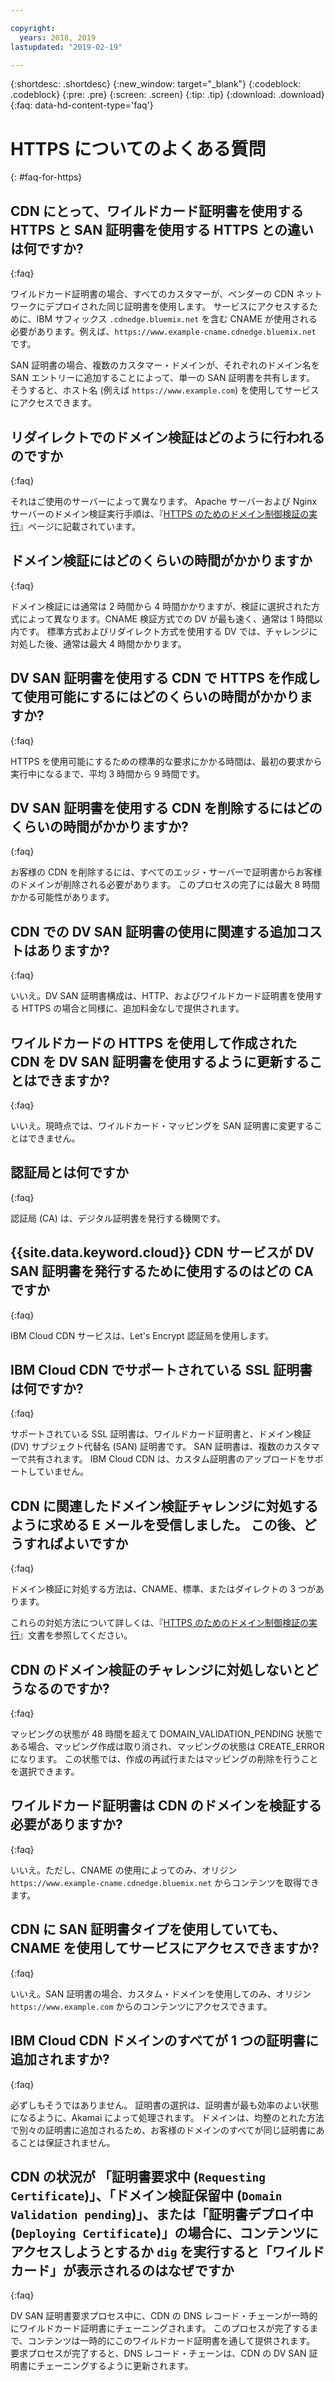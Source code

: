 ```yaml
---

copyright:
  years: 2018, 2019
lastupdated: "2019-02-19"

---
```


{:shortdesc: .shortdesc}
{:new_window: target="_blank"}
{:codeblock: .codeblock}
{:pre: .pre}
{:screen: .screen}
{:tip: .tip}
{:download: .download}
{:faq: data-hd-content-type='faq'}

# HTTPS についてのよくある質問
{: #faq-for-https}

## CDN にとって、ワイルドカード証明書を使用する HTTPS と SAN 証明書を使用する HTTPS との違いは何ですか?
{:faq}

ワイルドカード証明書の場合、すべてのカスタマーが、ベンダーの CDN ネットワークにデプロイされた同じ証明書を使用します。 サービスにアクセスするために、IBM サフィックス `.cdnedge.bluemix.net` を含む CNAME が使用される必要があります。例えば、`https://www.example-cname.cdnedge.bluemix.net` です。

SAN 証明書の場合、複数のカスタマー・ドメインが、それぞれのドメイン名を SAN エントリーに追加することによって、単一の SAN 証明書を共有します。 そうすると、ホスト名 (例えば `https://www.example.com`) を使用してサービスにアクセスできます。

## リダイレクトでのドメイン検証はどのように行われるのですか
{:faq}

それはご使用のサーバーによって異なります。 Apache サーバーおよび Nginx サーバーのドメイン検証実行手順は、『[HTTPS のためのドメイン制御検証の実行](/docs/infrastructure/CDN/how-to-https.html#redirect)』ページに記載されています。

## ドメイン検証にはどのくらいの時間がかかりますか
{:faq}

ドメイン検証には通常は 2 時間から 4 時間かかりますが、検証に選択された方式によって異なります。CNAME 検証方式での DV が最も速く、通常は 1 時間以内です。 標準方式およびリダイレクト方式を使用する DV では、チャレンジに対処した後、通常は最大 4 時間かかります。

## DV SAN 証明書を使用する CDN で HTTPS を作成して使用可能にするにはどのくらいの時間がかかりますか?
{:faq}

HTTPS を使用可能にするための標準的な要求にかかる時間は、最初の要求から実行中になるまで、平均 3 時間から 9 時間です。

## DV SAN 証明書を使用する CDN を削除するにはどのくらいの時間がかかりますか?
{:faq}

お客様の CDN を削除するには、すべてのエッジ・サーバーで証明書からお客様のドメインが削除される必要があります。 このプロセスの完了には最大 8 時間かかる可能性があります。

## CDN での DV SAN 証明書の使用に関連する追加コストはありますか?
{:faq}

いいえ。DV SAN 証明書構成は、HTTP、およびワイルドカード証明書を使用する HTTPS の場合と同様に、追加料金なしで提供されます。

## ワイルドカードの HTTPS を使用して作成された CDN を DV SAN 証明書を使用するように更新することはできますか?
{:faq}

いいえ。現時点では、ワイルドカード・マッピングを SAN 証明書に変更することはできません。

## 認証局とは何ですか
{:faq}

認証局 (CA) は、デジタル証明書を発行する機関です。

## {{site.data.keyword.cloud}} CDN サービスが DV SAN 証明書を発行するために使用するのはどの CA ですか
{:faq}

IBM Cloud CDN サービスは、Let's Encrypt 認証局を使用します。

## IBM Cloud CDN でサポートされている SSL 証明書は何ですか?
{:faq}

サポートされている SSL 証明書は、ワイルドカード証明書と、ドメイン検証 (DV) サブジェクト代替名 (SAN) 証明書です。 SAN 証明書は、複数のカスタマーで共有されます。 IBM Cloud CDN は、カスタム証明書のアップロードをサポートしていません。

## CDN に関連したドメイン検証チャレンジに対処するように求める E メールを受信しました。 この後、どうすればよいですか
{:faq}

ドメイン検証に対処する方法は、CNAME、標準、またはダイレクトの 3 つがあります。

これらの対処方法について詳しくは、『[HTTPS のためのドメイン制御検証の実行](/docs/infrastructure/CDN?topic=CDN-initial-steps-to-domain-control-validation)』文書を参照してください。

## CDN のドメイン検証のチャレンジに対処しないとどうなるのですか?
{:faq}

マッピングの状態が 48 時間を超えて DOMAIN_VALIDATION_PENDING 状態である場合、マッピング作成は取り消され、マッピングの状態は CREATE_ERROR になります。 この状態では、作成の再試行またはマッピングの削除を行うことを選択できます。

## ワイルドカード証明書は CDN のドメインを検証する必要がありますか?
{:faq}

いいえ。ただし、CNAME の使用によってのみ、オリジン `https://www.example-cname.cdnedge.bluemix.net` からコンテンツを取得できます。

## CDN に SAN 証明書タイプを使用していても、CNAME を使用してサービスにアクセスできますか?
{:faq}

いいえ。SAN 証明書の場合、カスタム・ドメインを使用してのみ、オリジン `https://www.example.com` からのコンテンツにアクセスできます。

## IBM Cloud CDN ドメインのすべてが 1 つの証明書に追加されますか?
{:faq}

必ずしもそうではありません。 証明書の選択は、証明書が最も効率のよい状態になるように、Akamai によって処理されます。 ドメインは、均整のとれた方法で別々の証明書に追加されるため、お客様のドメインのすべてが同じ証明書にあることは保証されません。

## CDN の状況が 「証明書要求中 (`Requesting Certificate`)」、「ドメイン検証保留中 (`Domain Validation pending`)」、または「証明書デプロイ中 (`Deploying Certificate`)」の場合に、コンテンツにアクセスしようとするか `dig` を実行すると「ワイルドカード」が表示されるのはなぜですか
{:faq}

DV SAN 証明書要求プロセス中に、CDN の DNS レコード・チェーンが一時的にワイルドカード証明書にチェーニングされます。 このプロセスが完了するまで、コンテンツは一時的にこのワイルドカード証明書を通して提供されます。 要求プロセスが完了すると、DNS レコード・チェーンは、CDN の DV SAN 証明書にチェーニングするように更新されます。

